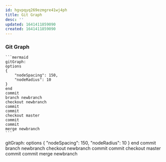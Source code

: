 ```yaml
---
id: hgvpqyq269ezmgre41wj4ph
title: Git Graph
desc: ''
updated: 1641411859090
created: 1641411859090
---
```



### Git Graph

````
```mermaid
gitGraph:
options
{
    "nodeSpacing": 150,
    "nodeRadius": 10
}
end
commit
branch newbranch
checkout newbranch
commit
commit
checkout master
commit
commit
merge newbranch
```
````

<div class="mermaid">
  gitGraph:
options
{
    "nodeSpacing": 150,
    "nodeRadius": 10
}
end
commit
branch newbranch
checkout newbranch
commit
commit
checkout master
commit
commit
merge newbranch
</div>
